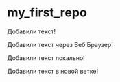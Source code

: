 ﻿# my_first_repo

Добавили текст!

Добавили текст через Веб Браузер!  
    
Добавили текст локально!    

Добавили текст в новой ветке!